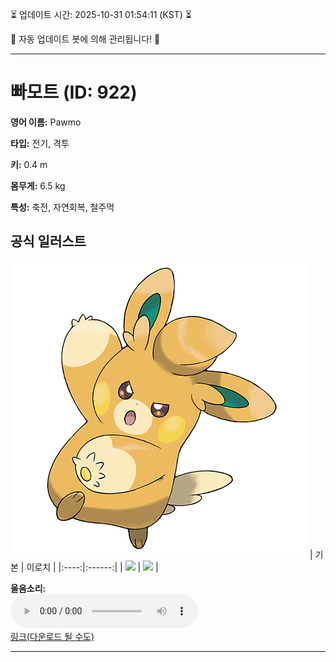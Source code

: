 
⏳ 업데이트 시간: 2025-10-31 01:54:11 (KST) ⏳

🤖 자동 업데이트 봇에 의해 관리됩니다! 🤖

---

# 빠모트 (ID: 922)
**영어 이름:** Pawmo

**타입:** 전기, 격투

**키:** 0.4 m

**몸무게:** 6.5 kg

**특성:** 축전, 자연회복, 철주먹

## 공식 일러스트
![](https://raw.githubusercontent.com/PokeAPI/sprites/master/sprites/pokemon/other/official-artwork/922.png)
| 기본 | 이로치 |
|:----:|:------:|
| <img src="http://play.pokemonshowdown.com/sprites/ani/pawmo.gif" width="200"> | <img src="http://play.pokemonshowdown.com/sprites/ani-shiny/pawmo.gif" width="200"> |

**울음소리:**<br><audio controls src="https://raw.githubusercontent.com/PokeAPI/cries/main/cries/pokemon/latest/922.ogg"></audio><br> [링크(다운로드 될 수도)](https://raw.githubusercontent.com/PokeAPI/cries/main/cries/pokemon/latest/922.ogg)


---
